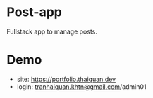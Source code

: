 # Post-app
Fullstack app to manage posts.

# Demo

* site: https://portfolio.thaiquan.dev
* login: tranhaiquan.khtn@gmail.com/admin01
